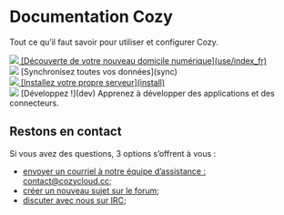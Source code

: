 # Documentation Cozy

Tout ce qu’il faut savoir pour utiliser et configurer Cozy.

<div class="home-actions" markdown="1">

  <div class="home-action">
    <div>
      <a href="../use/index_fr"><img src="../assets/images/home/icon-cloud.svg">
      [Découverte de votre nouveau domicile numérique](use/index_fr)
    </div>
  </div>

  <div class="home-action">
    <div>
      <a href="../sync/"><img src="../assets/images/home/icon-phone.svg"></a>
      [Synchronisez toutes vos données](sync)
    </div>
  </div>

  <div class="home-action">
    <div>
      <a href="../install/"><img src="../assets/images/home/icon-install.svg">
      [Installez votre propre serveur](install)
    </div>
  </div>

  <div class="home-action">
    <div>
      <a href="../dev/"><img src="../assets/images/home/icon-dev.svg"></a>
      [Développez !](dev)
      Apprenez à développer des applications et des connecteurs.
    </div>
  </div>


</div>

## Restons en contact

Si vous avez des questions, 3 options s’offrent à vous :


 - [envoyer un courriel à notre équipe d’assistance : contact@cozycloud.cc](mailto:contact@cozycloud.cc);
 - [créer un nouveau sujet sur le forum](https://forum.cozy.io/);
 - [discuter avec nous sur IRC](https://webchat.freenode.net/?channels=cozycloud);
